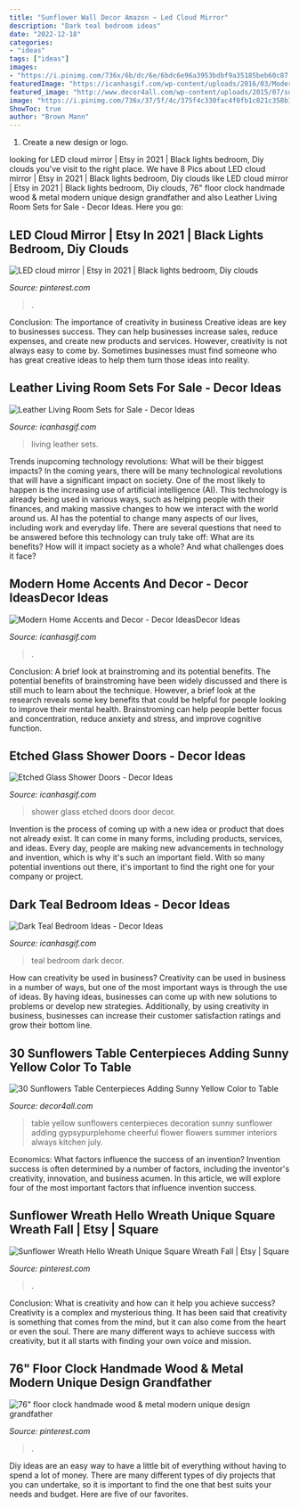 ```yaml
---
title: "Sunflower Wall Decor Amazon ~ Led Cloud Mirror"
description: "Dark teal bedroom ideas"
date: "2022-12-18"
categories:
- "ideas"
tags: ["ideas"]
images:
- "https://i.pinimg.com/736x/6b/dc/6e/6bdc6e96a3953bdbf9a35185beb60c87.jpg"
featuredImage: "https://icanhasgif.com/wp-content/uploads/2016/03/Modern-Home-Accents-and-Decor-1024x768.jpg"
featured_image: "http://www.decor4all.com/wp-content/uploads/2015/07/sunflowers-table-centerpieces-decoration-ideas-10.jpg"
image: "https://i.pinimg.com/736x/37/5f/4c/375f4c330fac4f0fb1c821c358b1bc69.jpg"
ShowToc: true
author: "Brown Mann"
---
```



1. Create a new design or logo.

	

		
looking for LED cloud mirror | Etsy in 2021 | Black lights bedroom, Diy clouds you've visit to the right place. We have 8 Pics about LED cloud mirror | Etsy in 2021 | Black lights bedroom, Diy clouds like LED cloud mirror | Etsy in 2021 | Black lights bedroom, Diy clouds, 76&quot; floor clock handmade wood &amp; metal modern unique design grandfather and also Leather Living Room Sets for Sale - Decor Ideas. Here you go:
		
    
## LED Cloud Mirror | Etsy In 2021 | Black Lights Bedroom, Diy Clouds

<img loading=lazy src="https://i.pinimg.com/736x/40/b1/8b/40b18b03206d909d4b52cde654be4a03.jpg" onerror="this.onerror=null;this.src='https://tse3.mm.bing.net/th?id=OIP.uJEPyq_7cqPyIIWpqouemAHaNK&amp;pid=15.1';" alt="LED cloud mirror | Etsy in 2021 | Black lights bedroom, Diy clouds">

_Source: pinterest.com_

>. 

	

Conclusion: The importance of creativity in business
Creative ideas are key to businesses success. They can help businesses increase sales, reduce expenses, and create new products and services. However, creativity is not always easy to come by. Sometimes businesses must find someone who has great creative ideas to help them turn those ideas into reality.

    
## Leather Living Room Sets For Sale - Decor Ideas

<img loading=lazy src="https://www.icanhasgif.com/wp-content/uploads/2016/01/Leather-Living-Room-Sets-for-Sale-1024x577.jpg" onerror="this.onerror=null;this.src='https://tse2.mm.bing.net/th?id=OIP.971W7xucykL0AUrVpOoj2wHaEL&amp;pid=15.1';" alt="Leather Living Room Sets for Sale - Decor Ideas">

_Source: icanhasgif.com_

>living leather sets. 

	

Trends inupcoming technology revolutions: What will be their biggest impacts?
In the coming years, there will be many technological revolutions that will have a significant impact on society. One of the most likely to happen is the increasing use of artificial intelligence (AI). This technology is already being used in various ways, such as helping people with their finances, and making massive changes to how we interact with the world around us. AI has the potential to change many aspects of our lives, including work and everyday life. There are several questions that need to be answered before this technology can truly take off: What are its benefits? How will it impact society as a whole? And what challenges does it face?

    
## Modern Home Accents And Decor - Decor IdeasDecor Ideas

<img loading=lazy src="https://icanhasgif.com/wp-content/uploads/2016/03/Modern-Home-Accents-and-Decor-1024x768.jpg" onerror="this.onerror=null;this.src='https://tse3.mm.bing.net/th?id=OIP.bCfliMcV9UySAz_B0Q8i8QHaFj&amp;pid=15.1';" alt="Modern Home Accents and Decor - Decor IdeasDecor Ideas">

_Source: icanhasgif.com_

>. 

	

Conclusion: A brief look at brainstroming and its potential benefits.
The potential benefits of brainstroming have been widely discussed and there is still much to learn about the technique. However, a brief look at the research reveals some key benefits that could be helpful for people looking to improve their mental health. Brainstroming can help people better focus and concentration, reduce anxiety and stress, and improve cognitive function.

    
## Etched Glass Shower Doors - Decor Ideas

<img loading=lazy src="https://www.icanhasgif.com/wp-content/uploads/2015/02/Etched-Glass-Shower-Doors.jpg" onerror="this.onerror=null;this.src='https://tse2.mm.bing.net/th?id=OIP.OErKtTm6M1ccGpcEHMSqpQHaKI&amp;pid=15.1';" alt="Etched Glass Shower Doors - Decor Ideas">

_Source: icanhasgif.com_

>shower glass etched doors door decor. 

	

Invention is the process of coming up with a new idea or product that does not already exist. It can come in many forms, including products, services, and ideas. Every day, people are making new advancements in technology and invention, which is why it's such an important field. With so many potential inventions out there, it's important to find the right one for your company or project.

    
## Dark Teal Bedroom Ideas - Decor Ideas

<img loading=lazy src="https://www.icanhasgif.com/wp-content/uploads/2015/01/Dark-Teal-Bedroom-Ideas.jpg" onerror="this.onerror=null;this.src='https://tse3.mm.bing.net/th?id=OIP.zqF5KwELYd2E4FyT2xuDowHaE8&amp;pid=15.1';" alt="Dark Teal Bedroom Ideas - Decor Ideas">

_Source: icanhasgif.com_

>teal bedroom dark decor. 

	

How can creativity be used in business?
Creativity can be used in business in a number of ways, but one of the most important ways is through the use of ideas. By having ideas, businesses can come up with new solutions to problems or develop new strategies. Additionally, by using creativity in business, businesses can increase their customer satisfaction ratings and grow their bottom line.

    
## 30 Sunflowers Table Centerpieces Adding Sunny Yellow Color To Table

<img loading=lazy src="http://www.decor4all.com/wp-content/uploads/2015/07/sunflowers-table-centerpieces-decoration-ideas-10.jpg" onerror="this.onerror=null;this.src='https://tse2.mm.bing.net/th?id=OIP.41xWSpmsM34Qch2SYCwdIgHaJ3&amp;pid=15.1';" alt="30 Sunflowers Table Centerpieces Adding Sunny Yellow Color to Table">

_Source: decor4all.com_

>table yellow sunflowers centerpieces decoration sunny sunflower adding gypsypurplehome cheerful flower flowers summer interiors always kitchen july. 

	

Economics: What factors influence the success of an invention?
Invention success is often determined by a number of factors, including the inventor's creativity, innovation, and business acumen. In this article, we will explore four of the most important factors that influence invention success.

    
## Sunflower Wreath Hello Wreath Unique Square Wreath Fall | Etsy | Square

<img loading=lazy src="https://i.pinimg.com/736x/37/5f/4c/375f4c330fac4f0fb1c821c358b1bc69.jpg" onerror="this.onerror=null;this.src='https://tse2.mm.bing.net/th?id=OIP.Z3d_He2-WTum2m6QGSAJlAHaJ3&amp;pid=15.1';" alt="Sunflower Wreath Hello Wreath Unique Square Wreath Fall | Etsy | Square">

_Source: pinterest.com_

>. 

	

Conclusion: What is creativity and how can it help you achieve success?
Creativity is a complex and mysterious thing. It has been said that creativity is something that comes from the mind, but it can also come from the heart or even the soul. There are many different ways to achieve success with creativity, but it all starts with finding your own voice and mission.

    
## 76&quot; Floor Clock Handmade Wood &amp; Metal Modern Unique Design Grandfather

<img loading=lazy src="https://i.pinimg.com/736x/6b/dc/6e/6bdc6e96a3953bdbf9a35185beb60c87.jpg" onerror="this.onerror=null;this.src='https://tse2.mm.bing.net/th?id=OIP.0Pf_sra4LLi7jWNDonMEpwHaNM&amp;pid=15.1';" alt="76&quot; floor clock handmade wood &amp; metal modern unique design grandfather">

_Source: pinterest.com_

>. 

	

Diy ideas are an easy way to have a little bit of everything without having to spend a lot of money. There are many different types of diy projects that you can undertake, so it is important to find the one that best suits your needs and budget. Here are five of our favorites.

